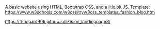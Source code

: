 A basic website using HTML, Bootstrap CSS, and a litle bit JS. Template: https://www.w3schools.com/w3css/tryw3css_templates_fashion_blog.htm

https://thungan1909.github.io/likelion_landingpage3/
